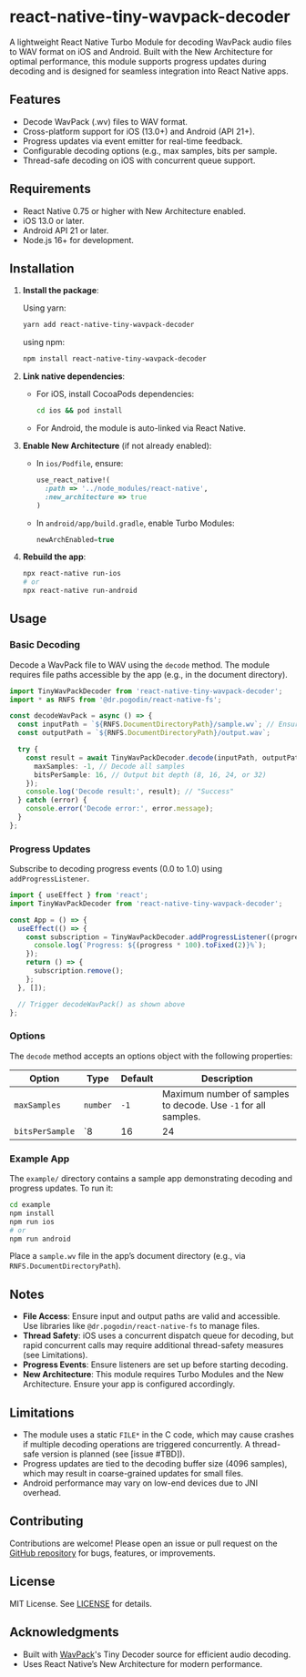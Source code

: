 # react-native-tiny-wavpack-decoder

A lightweight React Native Turbo Module for decoding WavPack audio files to WAV format on iOS and Android. Built with the New Architecture for optimal performance, this module supports progress updates during decoding and is designed for seamless integration into React Native apps.

## Features
- Decode WavPack (.wv) files to WAV format.
- Cross-platform support for iOS (13.0+) and Android (API 21+).
- Progress updates via event emitter for real-time feedback.
- Configurable decoding options (e.g., max samples, bits per sample.
- Thread-safe decoding on iOS with concurrent queue support.

## Requirements
- React Native 0.75 or higher with New Architecture enabled.
- iOS 13.0 or later.
- Android API 21 or later.
- Node.js 16+ for development.

## Installation

1. **Install the package**:
   
   Using yarn:
   
   ```bash
   yarn add react-native-tiny-wavpack-decoder
   ```
   
   using npm:
   
   ```bash
   npm install react-native-tiny-wavpack-decoder
   ```

2. **Link native dependencies**:

   - For iOS, install CocoaPods dependencies:
     ```bash
     cd ios && pod install
     ```
   - For Android, the module is auto-linked via React Native.

3. **Enable New Architecture** (if not already enabled):
   - In `ios/Podfile`, ensure:
     ```ruby
     use_react_native!(
       :path => '../node_modules/react-native',
       :new_architecture => true
     )
     ```
   - In `android/app/build.gradle`, enable Turbo Modules:
     ```gradle
     newArchEnabled=true
     ```

4. **Rebuild the app**:
   ```bash
   npx react-native run-ios
   # or
   npx react-native run-android
   ```

## Usage

### Basic Decoding
Decode a WavPack file to WAV using the `decode` method. The module requires file paths accessible by the app (e.g., in the document directory).

```typescript
import TinyWavPackDecoder from 'react-native-tiny-wavpack-decoder';
import * as RNFS from '@dr.pogodin/react-native-fs';

const decodeWavPack = async () => {
  const inputPath = `${RNFS.DocumentDirectoryPath}/sample.wv`; // Ensure file exists
  const outputPath = `${RNFS.DocumentDirectoryPath}/output.wav`;

  try {
    const result = await TinyWavPackDecoder.decode(inputPath, outputPath, {
      maxSamples: -1, // Decode all samples
      bitsPerSample: 16, // Output bit depth (8, 16, 24, or 32)
    });
    console.log('Decode result:', result); // "Success"
  } catch (error) {
    console.error('Decode error:', error.message);
  }
};
```

### Progress Updates
Subscribe to decoding progress events (0.0 to 1.0) using `addProgressListener`. 

```typescript
import { useEffect } from 'react';
import TinyWavPackDecoder from 'react-native-tiny-wavpack-decoder';

const App = () => {
  useEffect(() => {
    const subscription = TinyWavPackDecoder.addProgressListener((progress) => {
      console.log(`Progress: ${(progress * 100).toFixed(2)}%`);
    });
    return () => {
      subscription.remove();
    };
  }, []);

  // Trigger decodeWavPack() as shown above
};
```

### Options
The `decode` method accepts an options object with the following properties:

| Option          | Type                     | Default | Description                                                                 |
|-----------------|--------------------------|---------|-----------------------------------------------------------------------------|
| `maxSamples`    | `number`                | `-1`    | Maximum number of samples to decode. Use `-1` for all samples.              |
| `bitsPerSample` | `8 | 16 | 24 | 32`   | `16`    | Output bit depth. Must be 8, 16, 24, or 32.                                 |

### Example App
The `example/` directory contains a sample app demonstrating decoding and progress updates. To run it:

```bash
cd example
npm install
npm run ios
# or
npm run android
```

Place a `sample.wv` file in the app’s document directory (e.g., via `RNFS.DocumentDirectoryPath`).

## Notes
- **File Access**: Ensure input and output paths are valid and accessible. Use libraries like `@dr.pogodin/react-native-fs` to manage files.
- **Thread Safety**: iOS uses a concurrent dispatch queue for decoding, but rapid concurrent calls may require additional thread-safety measures (see Limitations).
- **Progress Events**: Ensure listeners are set up before starting decoding.
- **New Architecture**: This module requires Turbo Modules and the New Architecture. Ensure your app is configured accordingly.

## Limitations
- The module uses a static `FILE*` in the C code, which may cause crashes if multiple decoding operations are triggered concurrently. A thread-safe version is planned (see [issue #TBD]).
- Progress updates are tied to the decoding buffer size (4096 samples), which may result in coarse-grained updates for small files.
- Android performance may vary on low-end devices due to JNI overhead.

## Contributing
Contributions are welcome! Please open an issue or pull request on the [GitHub repository](https://github.com/JairajJangle/react-native-tiny-wavpack-decoder) for bugs, features, or improvements.

## License
MIT License. See [LICENSE](LICENSE) for details.

## Acknowledgments
- Built with [WavPack](https://www.wavpack.com/)'s Tiny Decoder source for efficient audio decoding.
- Uses React Native’s New Architecture for modern performance.